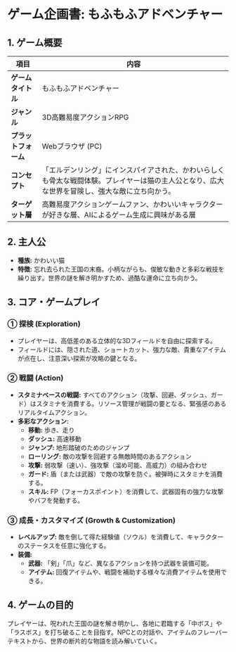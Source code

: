 # ゲーム企画書: もふもふアドベンチャー

## 1. ゲーム概要

|項目|内容|
|---|---|
|**ゲームタイトル**|もふもふアドベンチャー|
|**ジャンル**|3D高難易度アクションRPG|
|**プラットフォーム**|Webブラウザ (PC)|
|**コンセプト**|「エルデンリング」にインスパイアされた、かわいらしくも骨太な戦闘体験。プレイヤーは猫の主人公となり、広大な世界を冒険し、強大な敵に立ち向かう。|
|**ターゲット層**|高難易度アクションゲームファン、かわいいキャラクターが好きな層、AIによるゲーム生成に興味がある層|

## 2. 主人公

- **種族:** かわいい猫
- **特徴:** 忘れ去られた王国の末裔。小柄ながらも、俊敏な動きと多彩な戦技を繰り出す。世界の謎を解き明かすため、過酷な運命に立ち向かう。

## 3. コア・ゲームプレイ

### ① 探検 (Exploration)
- プレイヤーは、高低差のある立体的な3Dフィールドを自由に探索する。
- フィールドには、隠された道、ショートカット、強力な敵、貴重なアイテムが点在し、注意深い探索が攻略の鍵となる。

### ② 戦闘 (Action)
- **スタミナベースの戦闘:** すべてのアクション（攻撃、回避、ダッシュ、ガード）はスタミナを消費する。リソース管理が戦闘の要となる、緊張感のあるリアルタイムアクション。
- **多彩なアクション:**
  - **移動:** 歩き、走り
  - **ダッシュ:** 高速移動
  - **ジャンプ:** 地形踏破のためのジャンプ
  - **ローリング:** 敵の攻撃を回避する無敵時間のあるアクション
  - **攻撃:** 弱攻撃（速い）、強攻撃（溜め可能、高威力）の組み合わせ
  - **ガード:** 盾（または武器）で敵の攻撃を防ぐ。被弾時にスタミナを消費する。
  - **スキル:** FP（フォーカスポイント）を消費して、武器固有の強力な攻撃やバフを発動する。

### ③ 成長・カスタマイズ (Growth & Customization)
- **レベルアップ:** 敵を倒して得た経験値（ソウル）を消費して、キャラクターのステータスを任意に強化する。
- **装備:**
  - **武器:** 「剣」「爪」など、異なるアクションを持つ武器を装備可能。
  - **アイテム:** 回復アイテムや、戦闘を補助する様々な消費アイテムを使用できる。

## 4. ゲームの目的

プレイヤーは、呪われた王国の謎を解き明かし、各地に君臨する「中ボス」や「ラスボス」を打ち破ることを目指す。NPCとの対話や、アイテムのフレーバーテキストから、世界の断片的な物語を読み解いていく。